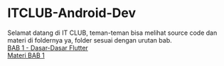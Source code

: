 # ITCLUB-Android-Dev
Selamat datang di IT CLUB, teman-teman bisa melihat source code dan materi di foldernya ya, folder sesuai dengan urutan bab.  
[BAB 1 - Dasar-Dasar Flutter](https://github.com/alfikiafan/ITCLUB-Android-Dev/tree/main/Dasar-Dasar%20Flutter)  
[Materi BAB 1](https://raw.githubusercontent.com/alfikiafan/ITCLUB-Android-Dev/0860da123c9ab1faa86b9f8266907f02616f02bf/Dasar-Dasar%20Flutter/Dasar-Dasar%20Flutter.pdf)
